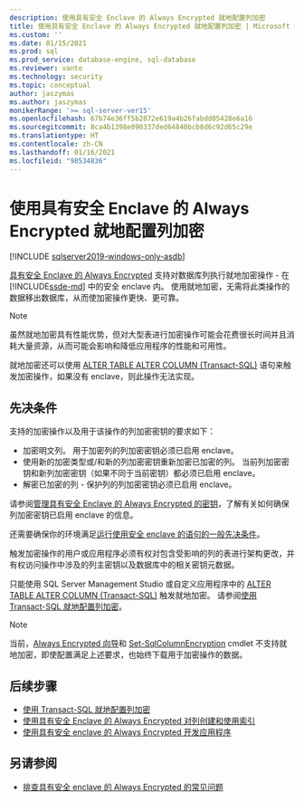 ```yaml
---
description: 使用具有安全 Enclave 的 Always Encrypted 就地配置列加密
title: 使用具有安全 Enclave 的 Always Encrypted 就地配置列加密 | Microsoft Docs
ms.custom: ''
ms.date: 01/15/2021
ms.prod: sql
ms.prod_service: database-engine, sql-database
ms.reviewer: vanto
ms.technology: security
ms.topic: conceptual
author: jaszymas
ms.author: jaszymas
monikerRange: '>= sql-server-ver15'
ms.openlocfilehash: 67b74e36ff5b2872e619a4b26fabdd05428e6a16
ms.sourcegitcommit: 8ca4b1398e090337ded64840bcb8d6c92d65c29e
ms.translationtype: HT
ms.contentlocale: zh-CN
ms.lasthandoff: 01/16/2021
ms.locfileid: "98534836"
---
```

# <a name="configure-column-encryption-in-place-using-always-encrypted-with-secure-enclaves"></a>使用具有安全 Enclave 的 Always Encrypted 就地配置列加密 
[!INCLUDE [sqlserver2019-windows-only-asdb](../../../includes/applies-to-version/sqlserver2019-windows-only-asdb.md)]

[具有安全 Enclave 的 Always Encrypted](always-encrypted-enclaves.md) 支持对数据库列执行就地加密操作 - 在 [!INCLUDE[ssde-md](../../../includes/ssde-md.md)] 中的安全 enclave 内。 使用就地加密，无需将此类操作的数据移出数据库，从而使加密操作更快、更可靠。 

> [!NOTE]
> 虽然就地加密具有性能优势，但对大型表进行加密操作可能会花费很长时间并且消耗大量资源，从而可能会影响和降低应用程序的性能和可用性。

就地加密还可以使用 [ALTER TABLE ALTER COLUMN (Transact-SQL)](../../../t-sql/statements/alter-table-transact-sql.md) 语句来触发加密操作，如果没有 enclave，则此操作无法实现。

## <a name="prerequisites"></a>先决条件
支持的加密操作以及用于该操作的列加密密钥的要求如下：
- 加密明文列。 用于加密列的列加密密钥必须已启用 enclave。
- 使用新的加密类型或/和新的列加密密钥重新加密已加密的列。 当前列加密密钥和新列加密密钥（如果不同于当前密钥）都必须已启用 enclave。
- 解密已加密的列 - 保护列的列加密密钥必须已启用 enclave。

请参阅[管理具有安全 Enclave 的 Always Encrypted 的密钥](always-encrypted-enclaves-manage-keys.md)，了解有关如何确保列加密密钥已启用 enclave 的信息。

还需要确保你的环境满足[运行使用安全 enclave 的语句的一般先决条件](always-encrypted-enclaves-query-columns.md#prerequisites-for-running-statements-using-secure-enclaves)。

触发加密操作的用户或应用程序必须有权对包含受影响的列的表进行架构更改，并有权访问操作中涉及的列主密钥以及数据库中的相关密钥元数据。

只能使用 SQL Server Management Studio 或自定义应用程序中的 [ALTER TABLE ALTER COLUMN (Transact-SQL)](../../../t-sql/statements/alter-table-transact-sql.md) 触发就地加密。 请参阅[使用 Transact-SQL 就地配置列加密](always-encrypted-enclaves-configure-encryption-tsql.md)。

> [!NOTE]
> 当前，[Always Encrypted 向导](always-encrypted-wizard.md)和 [Set-SqlColumnEncryption](/powershell/module/sqlserver/set-sqlcolumnencryption) cmdlet 不支持就地加密，即使配置满足上述要求，也始终下载用于加密操作的数据。 

## <a name="next-steps"></a>后续步骤
- [使用 Transact-SQL 就地配置列加密](always-encrypted-enclaves-configure-encryption-tsql.md)
- [使用具有安全 Enclave 的 Always Encrypted 对列创建和使用索引](always-encrypted-enclaves-create-use-indexes.md)
- [使用具有安全 enclave 的 Always Encrypted 开发应用程序](always-encrypted-enclaves-client-development.md)

## <a name="see-also"></a>另请参阅  
- [排查具有安全 enclave 的 Always Encrypted 的常见问题](always-encrypted-enclaves-troubleshooting.md)